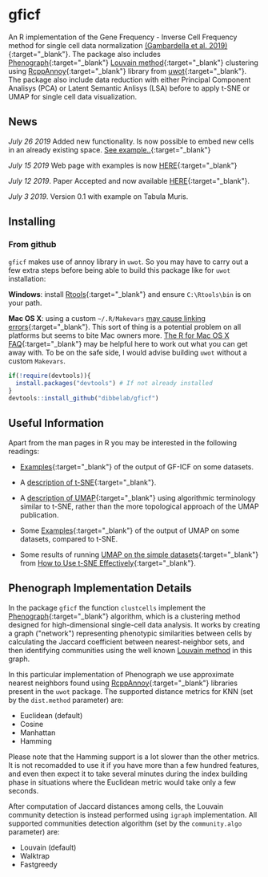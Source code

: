 # gficf

An R implementation of the 
Gene Frequency - Inverse Cell Frequency method for single cell data
normalization [(Gambardella et al. 2019)](https://www.frontiersin.org/articles/10.3389/fgene.2019.00734/abstract){:target="_blank"}.
The package also includes [Phenograph](https://www.cell.com/cell/fulltext/S0092-8674(15)00637-6){:target="_blank"}
[Louvain method](https://sites.google.com/site/findcommunities/){:target="_blank"}
clustering using [RcppAnnoy](https://cran.r-project.org/package=RcppAnnoy){:target="_blank"} library
from [uwot](https://github.com/jlmelville/uwot){:target="_blank"}.
The package also include data reduction with either Principal Component Analisys (PCA) or
Latent Semantic Anlisys (LSA) before to apply t-SNE or UMAP for single cell data visualization.

## News
*July 26 2019* Added new functionality. Is now possible to embed new cells in an already existing space. [See example..](https://jeky82.github.io/gficf_example.html#how-to-embedd-new-cells-in-an-existing-space){:target="_blank"}

*July 15 2019* Web page with examples is now [HERE](https://jeky82.github.io/gficf_example.html){:target="_blank"}

*July 12 2019*. Paper Accepted and now available [HERE](https://www.frontiersin.org/articles/10.3389/fgene.2019.00734/abstract){:target="_blank"}.

*July 3 2019*. Version 0.1 with example on Tabula Muris.


## Installing

### From github

`gficf` makes use of annoy library in `uwot`. So you may have to carry out
a few extra steps before being able to build this package like for `uwot` installation:

**Windows**: install 
[Rtools](https://cran.r-project.org/bin/windows/Rtools/){:target="_blank"} and ensure 
`C:\Rtools\bin` is on your path.

**Mac OS X**: using a custom `~/.R/Makevars` 
[may cause linking errors](https://github.com/jlmelville/uwot/issues/1){:target="_blank"}.
This sort of thing is a potential problem on all platforms but seems to bite
Mac owners more.
[The R for Mac OS X FAQ](https://cran.r-project.org/bin/macosx/RMacOSX-FAQ.html#Installation-of-source-packages){:target="_blank"}
may be helpful here to work out what you can get away with. To be on the safe
side, I would advise building `uwot` without a custom `Makevars`.

```R
if(!require(devtools)){
  install.packages("devtools") # If not already installed
}
devtools::install_github("dibbelab/gficf")
```

## Useful Information

Apart from the man pages in R you may be interested in the following readings:

* [Examples](https://jeky82.github.io/gficf_example.html){:target="_blank"} of the output of GF-ICF on some datasets.

* A [description of t-SNE](https://lvdmaaten.github.io/tsne/){:target="_blank"}.

* A [description of UMAP](https://jlmelville.github.io/uwot/umap-for-tsne.html){:target="_blank"}
using algorithmic terminology similar to t-SNE, rather than the more topological
approach of the UMAP publication.

* Some [Examples](https://jlmelville.github.io/uwot/umap-examples.html){:target="_blank"} of the 
output of UMAP on some datasets, compared to t-SNE. 

* Some results of running 
[UMAP on the simple datasets](https://jlmelville.github.io/uwot/umap-simple.html){:target="_blank"} 
from [How to Use t-SNE Effectively](https://distill.pub/2016/misread-tsne/){:target="_blank"}.


## Phenograph Implementation Details
In the package `gficf` the function `clustcells` implement the [Phenograph](https://www.cell.com/cell/fulltext/S0092-8674(15)00637-6){:target="_blank"} algorithm,
which is a clustering method designed for high-dimensional single-cell data analysis. It works by creating a graph ("network") representing phenotypic similarities between cells by calculating the Jaccard coefficient between nearest-neighbor sets, and then identifying communities using the well known [Louvain method](https://sites.google.com/site/findcommunities/) in this graph. 

In this particular implementation of Phenograph we use approximate nearest neighbors found using [RcppAnnoy](https://cran.r-project.org/package=RcppAnnoy){:target="_blank"}
libraries present in the `uwot` package. The supported distance metrics for KNN (set by the `dist.method` parameter) are:

* Euclidean (default)
* Cosine
* Manhattan
* Hamming

Please note that the Hamming support is a lot slower than the
other metrics. It is not recomadded to use it if you have more than a few hundred
features, and even then expect it to take several minutes during the index 
building phase in situations where the Euclidean metric would take only a few
seconds.

After computation of Jaccard distances among cells, the Louvain community detection is instead performed using `igraph` implementation.
All supported communities detection algorithm (set by the `community.algo` parameter) are:

* Louvain (default)
* Walktrap
* Fastgreedy

